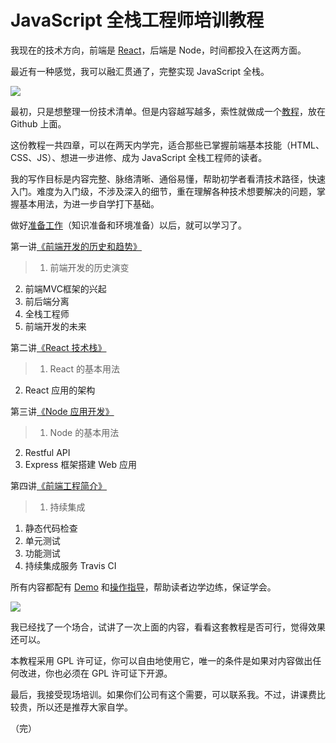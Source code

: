 # JavaScript 全栈工程师培训教程

我现在的技术方向，前端是 [React](http://www.ruanyifeng.com/blog/2016/09/react-technology-stack.html)，后端是 Node，时间都投入在这两方面。

最近有一种感觉，我可以融汇贯通了，完整实现 JavaScript 全栈。

![](http://www.ruanyifeng.com/blogimg/asset/2016/bg2016111501.png)

最初，只是想整理一份技术清单。但是内容越写越多，索性就做成一个[教程](https://github.com/ruanyf/jstraining)，放在 Github 上面。

这份教程一共四章，可以在两天内学完，适合那些已掌握前端基本技能（HTML、CSS、JS）、想进一步进修、成为 JavaScript 全栈工程师的读者。 

我的写作目标是内容完整、脉络清晰、通俗易懂，帮助初学者看清技术路径，快速入门。难度为入门级，不涉及深入的细节，重在理解各种技术想要解决的问题，掌握基本用法，为进一步自学打下基础。

做好[准备工作](https://github.com/ruanyf/jstraining/blob/master/docs/preparation.md)（知识准备和环境准备）以后，就可以学习了。

第一讲[《前端开发的历史和趋势》](https://github.com/ruanyf/jstraining/blob/master/docs/history.md)

> 1. 前端开发的历史演变
2. 前端MVC框架的兴起
3. 前后端分离
4. 全栈工程师
5. 前端开发的未来

第二讲[《React 技术栈》](https://github.com/ruanyf/jstraining/blob/master/docs/react.md)

> 1. React 的基本用法
2. React 应用的架构

第三讲[《Node 应用开发》](https://github.com/ruanyf/jstraining/blob/master/docs/node.md)

> 1. Node 的基本用法
2. Restful API
3. Express 框架搭建 Web 应用

第四讲[《前端工程简介》](https://github.com/ruanyf/jstraining/blob/master/docs/engineering.md)

> 1. 持续集成
1. 静态代码检查
1. 单元测试
1. 功能测试
1. 持续集成服务 Travis CI

所有内容都配有 [Demo](https://github.com/ruanyf/jstraining/tree/master/demos) 和[操作指导](https://github.com/ruanyf/jstraining/blob/master/demos/README.md)，帮助读者边学边练，保证学会。

![](http://www.ruanyifeng.com/blogimg/asset/2016/bg2016111502.png)

我已经找了一个场合，试讲了一次上面的内容，看看这套教程是否可行，觉得效果还可以。

本教程采用 GPL 许可证，你可以自由地使用它，唯一的条件是如果对内容做出任何改进，你也必须在 GPL 许可证下开源。

最后，我接受现场培训。如果你们公司有这个需要，可以联系我。不过，讲课费比较贵，所以还是推荐大家自学。

（完）
